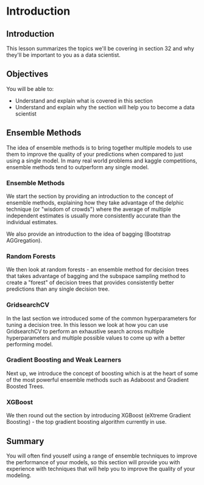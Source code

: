 
# Introduction

## Introduction
This lesson summarizes the topics we'll be covering in section 32 and why they'll be important to you as a data scientist.

## Objectives
You will be able to:
* Understand and explain what is covered in this section
* Understand and explain why the section will help you to become a data scientist

## Ensemble Methods

The idea of ensemble methods is to bring together multiple models to use them to improve the quality of your predictions when compared to just using a single model. In many real world problems and kaggle competitions, ensemble methods tend to outperform any single model.

### Ensemble Methods

We start the section by providing an introduction to the concept of ensemble methods, explaining how they take advantage of the delphic technique (or "wisdom of crowds") where the average of multiple independent estimates is usually more consistently accurate than the individual estimates.

We also provide an introduction to the idea of bagging (Bootstrap AGGregation).

### Random Forests

We then look at random forests - an ensemble method for decision trees that takes advantage of bagging and the subspace sampling method to create a "forest" of decision trees that provides consistently better predictions than any single decision tree.

### GridsearchCV

In the last section we introduced some of the common hyperparameters for tuning a decision tree. In this lesson we look at how you can use GridsearchCV to perform an exhaustive search across multiple hyperparameters and multiple possible values to come up with a better performing model.

### Gradient Boosting and Weak Learners

Next up, we introduce the concept of boosting which is at the heart of some of the most powerful ensemble methods such as Adaboost and Gradient Boosted Trees. 

### XGBoost

We then round out the section by introducing XGBoost (eXtreme Gradient Boosting) - the top gradient boosting algorithm currently in use.




## Summary

You will often find youself using a range of ensemble techniques to improve the performance of your models, so this section will provide you with experience with techniques that will help you to improve the quality of your modeling.

